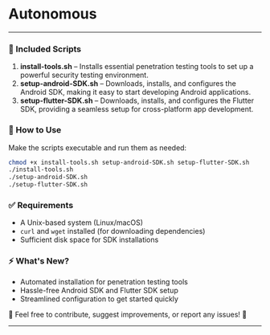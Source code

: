 # Autonomous
----
### 🔧 Included Scripts  

1. **install-tools.sh** – Installs essential penetration testing tools to set up a powerful security testing environment.  
2. **setup-android-SDK.sh** – Downloads, installs, and configures the Android SDK, making it easy to start developing Android applications.  
3. **setup-flutter-SDK.sh** – Downloads, installs, and configures the Flutter SDK, providing a seamless setup for cross-platform app development.  

### 📌 How to Use  

Make the scripts executable and run them as needed:  

```sh
chmod +x install-tools.sh setup-android-SDK.sh setup-flutter-SDK.sh
./install-tools.sh
./setup-android-SDK.sh
./setup-flutter-SDK.sh
```

### ✅ Requirements  
- A Unix-based system (Linux/macOS)  
- `curl` and `wget` installed (for downloading dependencies)  
- Sufficient disk space for SDK installations  

### ⚡ What's New?  
- Automated installation for penetration testing tools  
- Hassle-free Android SDK and Flutter SDK setup  
- Streamlined configuration to get started quickly  

📢 Feel free to contribute, suggest improvements, or report any issues! 🚀  

---
